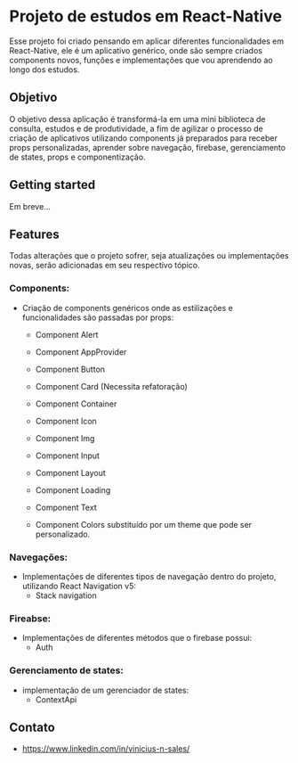 # Projeto de estudos em React-Native
 
Esse projeto foi criado pensando em aplicar diferentes funcionalidades em React-Native, ele é um aplicativo genérico, onde são sempre criados components novos, funções e implementações que vou aprendendo ao longo dos estudos.
 
## Objetivo
 
O objetivo dessa aplicação é transformá-la em uma mini biblioteca de consulta, estudos e de produtividade, a fim de agilizar o processo de criação de aplicativos utilizando components já preparados para receber props personalizadas, aprender sobre navegação, firebase, gerenciamento de states, props e componentização.
 
## Getting started
Em breve...
 
## Features
 
Todas alterações que o projeto sofrer, seja atualizações ou implementações novas, serão adicionadas em seu respectivo tópico.
 
### Components:
- Criação de components genéricos onde as estilizações e funcionalidades são passadas por props:
  - Component Alert
  - Component AppProvider
  - Component Button
  - Component Card (Necessita refatoração)
  - Component Container
  - Component Icon
  - Component Img
  - Component Input
  - Component Layout
  - Component Loading
  - Component Text

  - Component Colors substituído por um theme que pode ser personalizado.
 
### Navegações:
- Implementações de diferentes tipos de navegação dentro do projeto, utilizando React Navigation v5:
  - Stack navigation
 
### Fireabse:
- Implementações de diferentes métodos que o firebase possui:
  - Auth
 
### Gerenciamento de states:
- implementação de um gerenciador de states:
  - ContextApi
 
## Contato
 
- https://www.linkedin.com/in/vinicius-n-sales/
